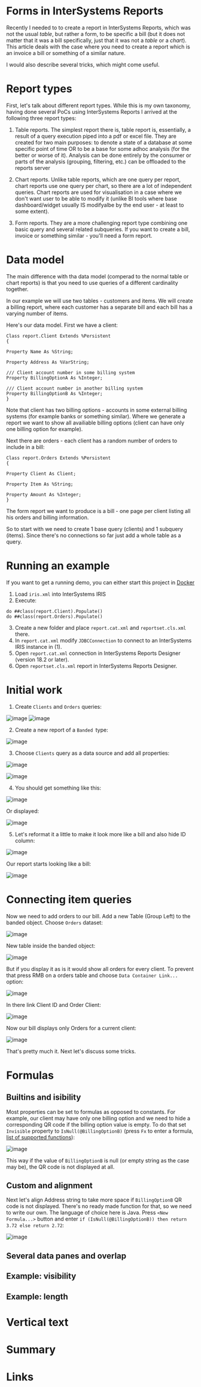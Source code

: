 # Forms in InterSystems Reports

Recently I needed to to create a report in InterSystems Reports, which was not the usual _table_, but rather a form, to be specific a bill (but it does not matter that it was a bill specifically, just that it was not a _table_ or a _chart_). This article deals with the case where you need to create a report which is an invoice a bill or something of a similar nature. 

I would also describe several tricks, which might come useful.

# Report types

First, let's talk about different report types. While this is my own taxonomy, having done several PoCs using InterSystems Reports I arrived at the following three report types:

1. Table reports. The simplest report there is, table report is, essentially, a result of a query execution piped into a pdf or excel file. They are created for two main purposes: to denote a state of a database at some specific point of time OR to be a base for some adhoc analysis (for the better or worse of it). Analysis can be done entirely by the consumer or parts of the analysis (grouping, filtering, etc.) can be offloaded to the reports server

2. Chart reports. Unlike table reports, which are one query per report, chart reports use one query per chart, so there are a lot of independent queries. Chart reports are used for visualisation in a case where we don't want user to be able to modify it (unlike BI tools where base dashboard/widget usually IS modifyalbe by the end user - at least to some extent). 

3. Form reports. They are a more challenging report type combining one basic query and several related subqueries. If you want to create a bill, invoice or something similar - you'll need a form report.  

# Data model

The main difference with tha data model (comperad to the normal table or chart reports) is that you need to use queries of a different cardinality together.

In our example we will use two tables - customers and items. We will create a billing report, where each customer has a separate bill and each bill has a varying number of items.

Here's our data model. First we have a client:

```objectscript
Class report.Client Extends %Persistent
{

Property Name As %String;

Property Address As %VarString;

/// Client account number in some billing system
Property BillingOptionA As %Integer;

/// Client account number in another billing system
Property BillingOptionB As %Integer;
}
```

Note that client has two billing options - accounts in some external billing systems (for example banks or something similar). Where we generate a report we want to show all availiable billing options (client can have only one billing option for example).

Next there are orders - each client has a random number of orders to include in a bill: 

```objectscript
Class report.Orders Extends %Persistent
{

Property Client As Client;

Property Item As %String;

Property Amount As %Integer;
}
```

The form report we want to produce is a bill - one page per client listing all his orders and billing information.

So to start with we need to create 1 base query (clients) and 1 subquery (items). Since there's no connections so far just add a whole table as a query.

# Running an example

If you want to get a running demo, you can either start this project in [Docker](https://github.com/eduard93/reports)

1. Load `iris.xml` into InterSystems IRIS
2. Execute:

```
do ##class(report.Client).Populate()
do ##class(report.Orders).Populate()
```
3. Create a new folder and place `report.cat.xml` and `reportset.cls.xml` there.
4. In `report.cat.xml` modify `JDBCConnection` to connect to an InterSystems IRIS instance in (1).
5. Open `report.cat.xml` connection in InterSystems Reports Designer (version 18.2 or later).
6. Open `reportset.cls.xml` report in InterSystems Reports Designer.

# Initial work

1. Create `Clients` and `Orders` queries:

![image](https://user-images.githubusercontent.com/5127457/156050226-a3a743fd-4913-4971-b006-388797babb2f.png)
![image](https://user-images.githubusercontent.com/5127457/156050298-849f7a59-60c6-4e27-82a1-f8bd5e445c6d.png)

2. Create a new report of a `Banded `type:

![image](https://user-images.githubusercontent.com/5127457/156051275-d99acb48-8149-44b6-96db-c26e7c0d32ec.png)

3. Choose `Clients` query as a data source and add all properties:

![image](https://user-images.githubusercontent.com/5127457/156051517-7bddbe37-3ac3-44b0-a0c7-0029d7777085.png)

![image](https://user-images.githubusercontent.com/5127457/156051602-c7c2c222-cb7f-4f8a-a1eb-b3a6d5cb9792.png)

4. You should get something like this:

![image](https://user-images.githubusercontent.com/5127457/156051668-341def38-15c6-4232-b6dd-c8ab2a27f8ae.png)

Or displayed:

![image](https://user-images.githubusercontent.com/5127457/156051735-efb623b4-2c51-4ab7-8a48-69652252515d.png)

5. Let's reformat it a little to make it look more like a bill and also hide ID column:

![image](https://user-images.githubusercontent.com/5127457/156052803-f43a2ffd-3af6-4b7c-9918-959f6e54a462.png)

Our report starts looking like a bill:

![image](https://user-images.githubusercontent.com/5127457/156052915-15f29bf1-7ca2-4710-b39a-0a75b74f4341.png)

# Connecting item queries

Now we need to add orders to our bill. Add a new Table (Group Left) to the banded object. Choose `Orders` dataset:

![image](https://user-images.githubusercontent.com/5127457/156054658-8b68dbfe-cac3-4290-906e-72645db06754.png)

New table inside the banded object:

![image](https://user-images.githubusercontent.com/5127457/156054760-17032186-f1ab-4332-a5b0-8e44b4ca6ab0.png)

But if you display it as is it would show all orders for every client. To prevent that press RMB on a orders table and choose `Data Container Link...` option:

![image](https://user-images.githubusercontent.com/5127457/156055374-b5d3d4f6-1ff0-41ba-8420-9a07bdd47a08.png)

In there link Client ID and Order Client:

![image](https://user-images.githubusercontent.com/5127457/156055465-09f3a22b-ccd3-4a68-9bf3-79f853c4d4aa.png)

Now our bill displays only Orders for a current client:

![image](https://user-images.githubusercontent.com/5127457/156055557-a3e5d0ed-93e0-4901-b434-da4e6ff30426.png)

That's pretty much it. Next let's discuss some tricks.

# Formulas

## Builtins and isibility

Most properties can be set to formulas as opposed to constants. For example, our client may have only one billing option and we need to hide a corresponding QR code if the billing option value is empty. To do that set `Invisible` property to `IsNull(@BillingOptionB)` (press `Fx` to enter a formula, [list of supported functions](https://reportkbase.logianalytics.com/designer16/userguide/index.htm#t=HTML%2Fappendix%2Fapdx_fctn.htm)):

![image](https://user-images.githubusercontent.com/5127457/156154786-801b250f-cea1-4c6d-a494-28938b7fceb5.png)

This way if the value of `BillingOptionB` is null (or empty string as the case may be), the QR code is not displayed at all.

## Custom and alignment

Next let's align Address string to take more space if `BillingOptionB` QR code is not displayed. There's no ready made function for that, so we need to write our own. The language of choice here is Java. Press `<New Formula...>` button and enter `if (IsNull(@BillingOptionB)) then return 3.72 else return 2.72`:

![image](https://user-images.githubusercontent.com/5127457/156157740-891261af-8c76-47e9-8da5-657a37873d48.png)




## Several data panes and overlap


## Example: visibility

## Example: length

# Vertical text

# Summary

# Links
